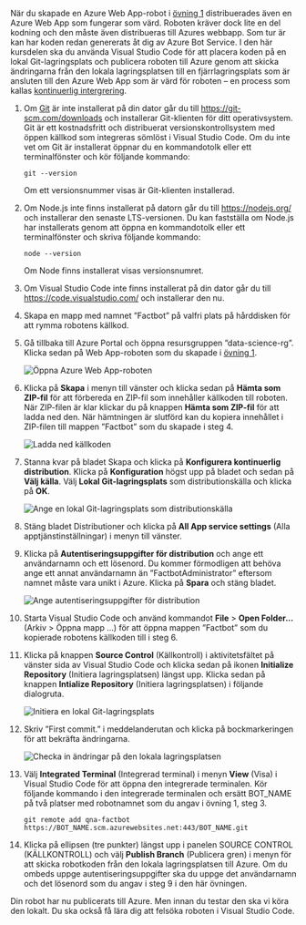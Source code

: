 När du skapade en Azure Web App-robot i [övning 1](#Exercise1) distribuerades även en Azure Web App som fungerar som värd. Roboten kräver dock lite en del kodning och den måste även distribueras till Azures webbapp. Som tur är kan har koden redan genererats åt dig av Azure Bot Service. I den här kursdelen ska du använda Visual Studio Code för att placera koden på en lokal Git-lagringsplats och publicera roboten till Azure genom att skicka ändringarna från den lokala lagringsplatsen till en fjärrlagringsplats som är ansluten till den Azure Web App som är värd för roboten – en process som kallas [kontinuerlig intergrering](https://en.wikipedia.org/wiki/Continuous_integration).

1. Om [Git](https://git-scm.com/) är inte installerat på din dator går du till https://git-scm.com/downloads och installerar Git-klienten för ditt operativsystem. Git är ett kostnadsfritt och distribuerat versionskontrollsystem med öppen källkod som integreras sömlöst i Visual Studio Code. Om du inte vet om Git är installerat öppnar du en kommandotolk eller ett terminalfönster och kör följande kommando:

    ``` 
    git --version
    ```

    Om ett versionsnummer visas är Git-klienten installerad.

1. Om Node.js inte finns installerat på datorn går du till https://nodejs.org/ och installerar den senaste LTS-versionen. Du kan fastställa om Node.js har installerats genom att öppna en kommandotolk eller ett terminalfönster och skriva följande kommando:

    ```
    node --version
    ```

    Om Node finns installerat visas versionsnumret.

1. Om Visual Studio Code inte finns installerat på din dator går du till https://code.visualstudio.com/ och installerar den nu.

1. Skapa en mapp med namnet ”Factbot” på valfri plats på hårddisken för att rymma robotens källkod.

1. Gå tillbaka till Azure Portal och öppna resursgruppen ”data-science-rg”. Klicka sedan på Web App-roboten som du skapade i [övning 1](#Exercise1).

    ![Öppna Azure Web App-roboten](../media-draft/4-open-web-app-bot.png)

1. Klicka på **Skapa** i menyn till vänster och klicka sedan på **Hämta som ZIP-fil** för att förbereda en ZIP-fil som innehåller källkoden till roboten. När ZIP-filen är klar klickar du på knappen **Hämta som ZIP-fil** för att ladda ned den. När hämtningen är slutförd kan du kopiera innehållet i ZIP-filen till mappen ”Factbot” som du skapade i steg 4.

    ![Ladda ned källkoden](../media-draft/4-download-source.png)

1. Stanna kvar på bladet Skapa och klicka på **Konfigurera kontinuerlig distribution**. Klicka på **Konfiguration** högst upp på bladet och sedan på **Välj källa**. Välj **Lokal Git-lagringsplats** som distributionskälla och klicka på **OK**. 

    ![Ange en lokal Git-lagringsplats som distributionskälla](../media-draft/4-portal-set-local-git.png)

1. Stäng bladet Distributioner och klicka på **All App service settings** (Alla apptjänstinställningar) i menyn till vänster.

1. Klicka på **Autentiseringsuppgifter för distribution** och ange ett användarnamn och ett lösenord. Du kommer förmodligen att behöva ange ett annat användarnamn än ”FactbotAdministrator” eftersom namnet måste vara unikt i Azure. Klicka på **Spara** och stäng bladet.

    ![Ange autentiseringsuppgifter för distribution](../media-draft/4-portal-enter-ci-creds.png)

1. Starta Visual Studio Code och använd kommandot **File** > **Open Folder...** (Arkiv > Öppna mapp ...) för att öppna mappen ”Factbot” som du kopierade robotens källkoden till i steg 6.

1. Klicka på knappen **Source Control** (Källkontroll) i aktivitetsfältet på vänster sida av Visual Studio Code och klicka sedan på ikonen **Initialize Repository** (Initiera lagringsplatsen) längst upp. Klicka sedan på knappen **Intialize Repository** (Initiera lagringsplatsen) i följande dialogruta.

    ![Initiera en lokal Git-lagringsplats](../media-draft/4-vs-init-git-repo.png)

1. Skriv ”First commit.” i meddelanderutan och klicka på bockmarkeringen för att bekräfta ändringarna.

    ![Checka in ändringar på den lokala lagringsplatsen](../media-draft/4-vs-first-git-commit.png)

1. Välj **Integrated Terminal** (Integrerad terminal) i menyn **View** (Visa) i Visual Studio Code för att öppna den integrerade terminalen. Kör följande kommando i den integrerade terminalen och ersätt BOT_NAME på två platser med robotnamnet som du angav i övning 1, steg 3.

    ```
    git remote add qna-factbot https://BOT_NAME.scm.azurewebsites.net:443/BOT_NAME.git
    ```

1. Klicka på ellipsen (tre punkter) längst upp i panelen SOURCE CONTROL (KÄLLKONTROLL) och välj **Publish Branch** (Publicera gren) i menyn för att skicka robotkoden från den lokala lagringsplatsen till Azure. Om du ombeds uppge autentiseringsuppgifter ska du uppge det användarnamn och det lösenord som du angav i steg 9 i den här övningen.

Din robot har nu publicerats till Azure. Men innan du testar den ska vi köra den lokalt. Du ska också få lära dig att felsöka roboten i Visual Studio Code.
